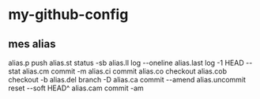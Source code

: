 # my-github-config

## mes alias
alias.p push
alias.st status -sb
alias.ll log --oneline
alias.last log -1 HEAD --stat
alias.cm commit -m
alias.ci commit
alias.co checkout
alias.cob checkout -b
alias.del branch -D
alias.ca commit --amend
alias.uncommit reset --soft HEAD^
alias.cam commit -am
